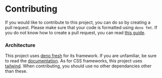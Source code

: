 # Contributing

If you would like to contribute to this project, you can do so by creating a
pull request. Please make sure that your code is formatted using `deno fmt`. If
you do not know how to create a pull request, you can read
[this guide](https://opensource.com/article/19/7/create-pull-request-github).

### Architecture

This project uses [deno fresh](https://fresh.deno.land) for its framework. If
you are unfamiliar, be sure to read the
[documentation](https://fresh.deno.land/docs). As for CSS frameworks, this
project uses [tailwind](https://tailwindcss.com/). When contributing, you should
use no other dependancies other than these.

